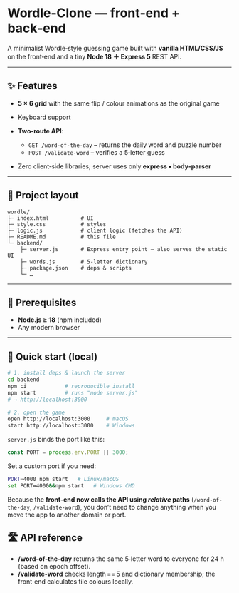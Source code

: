 # Wordle‑Clone — front‑end + back‑end

A minimalist Wordle‑style guessing game built with **vanilla HTML/CSS/JS** on the front‑end and a tiny **Node 18 ＋ Express 5** REST API.

---

## ✨ Features

* **5 × 6 grid** with the same flip / colour animations as the original game
* Keyboard support
* **Two‑route API**:

  * `GET /word-of-the-day` – returns the daily word and puzzle number
  * `POST /validate-word` – verifies a 5‑letter guess
* Zero client‑side libraries; server uses only **express • body‑parser**

---

## 📁 Project layout

```
wordle/
├─ index.html          # UI
├─ style.css           # styles
├─ logic.js            # client logic (fetches the API)
├─ README.md           # this file
└─ backend/
    ├─ server.js       # Express entry point – also serves the static UI
    ├─ words.js        # 5‑letter dictionary
    ├─ package.json    # deps & scripts
    └─ …
```

---

## 🔧 Prerequisites

* **Node.js ≥ 18** (npm included)
* Any modern browser

---

## 🚀 Quick start (local)

```bash
# 1. install deps & launch the server
cd backend
npm ci            # reproducible install
npm start         # runs "node server.js"
# → http://localhost:3000

# 2. open the game
open http://localhost:3000     # macOS
start http://localhost:3000    # Windows
```

`server.js` binds the port like this:

```js
const PORT = process.env.PORT || 3000;
```

Set a custom port if you need:

```bash
PORT=4000 npm start   # Linux/macOS
set PORT=4000&&npm start   # Windows CMD
```

Because the **front‑end now calls the API using *relative* paths** (`/word-of-the-day`, `/validate-word`), you don’t need to change anything when you move the app to another domain or port.

## 🛣️ API reference

* **/word-of-the-day** returns the same 5‑letter word to everyone for 24 h (based on epoch offset).
* **/validate-word** checks length == 5 and dictionary membership; the front‑end calculates tile colours locally.
